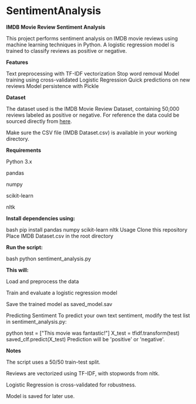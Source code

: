 # SentimentAnalysis

**IMDB Movie Review Sentiment Analysis**

This project performs sentiment analysis on IMDB movie reviews using machine learning techniques in Python. A logistic regression model is trained to classify reviews as positive or negative.

**Features**

Text preprocessing with TF-IDF vectorization Stop word removal Model training using cross-validated Logistic Regression Quick predictions on new reviews Model persistence with Pickle

**Dataset**

The dataset used is the IMDB Movie Review Dataset, containing 50,000 reviews labeled as positive or negative.
For reference the data could be sourced directly from [here](https://www.kaggle.com/datasets/columbine/imdb-dataset-sentiment-analysis-in-csv-format).

Make sure the CSV file (IMDB Dataset.csv) is available in your working directory.

**Requirements**

Python 3.x

pandas

numpy

scikit-learn

nltk

**Install dependencies using:**

bash pip install pandas numpy scikit-learn nltk Usage Clone this repository Place IMDB Dataset.csv in the root directory

**Run the script:**

bash python sentiment_analysis.py

**This will:**

Load and preprocess the data

Train and evaluate a logistic regression model

Save the trained model as saved_model.sav

Predicting Sentiment To predict your own text sentiment, modify the test list in sentiment_analysis.py:

python test = ["This movie was fantastic!"] X_test = tfidf.transform(test) saved_clf.predict(X_test) Prediction will be 'positive' or 'negative'.

**Notes**

The script uses a 50/50 train-test split.

Reviews are vectorized using TF-IDF, with stopwords from nltk.

Logistic Regression is cross-validated for robustness.

Model is saved for later use.
